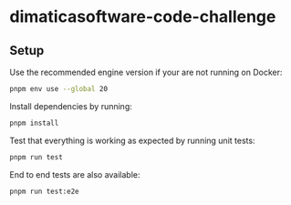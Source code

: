 # dimaticasoftware-code-challenge

## Setup

Use the recommended engine version if your are not running on Docker:
```bash
pnpm env use --global 20
```

Install dependencies by running:

```bash
pnpm install
```

Test that everything is working as expected by running unit tests:

```bash
pnpm run test
```

End to end tests are also available:

```bash
pnpm run test:e2e
```
